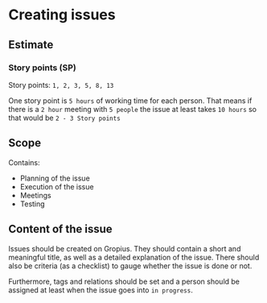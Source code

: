 # Creating issues

## Estimate

### Story points (SP)

Story points: `1, 2, 3, 5, 8, 13`

One story point is `5 hours` of working time for each person. That means if there is a `2 hour` meeting with `5 people` the issue at least takes `10 hours` so that would be `2 - 3 Story points`

## Scope

Contains:

- Planning of the issue
- Execution of the issue
- Meetings
- Testing

## Content of the issue
Issues should be created on Gropius. They should contain a short and meaningful title, as well as a detailed 
explanation of the issue. There should also be criteria (as a checklist) to gauge whether the issue is done or not.

Furthermore, tags and relations should be set and a person should be assigned at least when the issue goes into `in progress`.